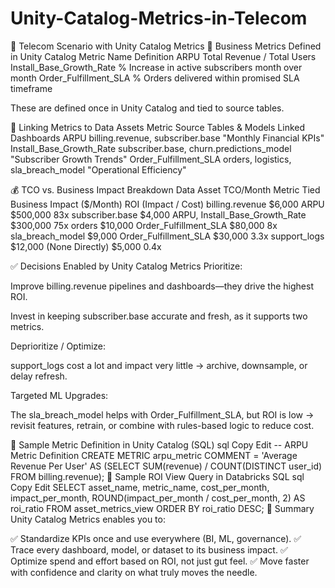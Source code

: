 # Unity-Catalog-Metrics-in-Telecom


📡 Telecom Scenario with Unity Catalog Metrics
🎯 Business Metrics Defined in Unity Catalog
Metric Name	Definition
ARPU	Total Revenue / Total Users
Install_Base_Growth_Rate	% Increase in active subscribers month over month
Order_Fulfillment_SLA	% Orders delivered within promised SLA timeframe

These are defined once in Unity Catalog and tied to source tables.

🔗 Linking Metrics to Data Assets
Metric	Source Tables & Models	Linked Dashboards
ARPU	billing.revenue, subscriber.base	"Monthly Financial KPIs"
Install_Base_Growth_Rate	subscriber.base, churn.predictions_model	"Subscriber Growth Trends"
Order_Fulfillment_SLA	orders, logistics, sla_breach_model	"Operational Efficiency"

💰 TCO vs. Business Impact Breakdown
Data Asset	TCO/Month	Metric Tied	Business Impact ($/Month)	ROI (Impact / Cost)
billing.revenue	$6,000	ARPU	$500,000	83x
subscriber.base	$4,000	ARPU, Install_Base_Growth_Rate	$300,000	75x
orders	$10,000	Order_Fulfillment_SLA	$80,000	8x
sla_breach_model	$9,000	Order_Fulfillment_SLA	$30,000	3.3x
support_logs	$12,000	(None Directly)	$5,000	0.4x

✅ Decisions Enabled by Unity Catalog Metrics
Prioritize:

Improve billing.revenue pipelines and dashboards—they drive the highest ROI.

Invest in keeping subscriber.base accurate and fresh, as it supports two metrics.

Deprioritize / Optimize:

support_logs cost a lot and impact very little → archive, downsample, or delay refresh.

Targeted ML Upgrades:

The sla_breach_model helps with Order_Fulfillment_SLA, but ROI is low → revisit features, retrain, or combine with rules-based logic to reduce cost.

🧠 Sample Metric Definition in Unity Catalog (SQL)
sql
Copy
Edit
-- ARPU Metric Definition
CREATE METRIC arpu_metric
COMMENT = 'Average Revenue Per User'
AS (SELECT SUM(revenue) / COUNT(DISTINCT user_id) FROM billing.revenue);
🔄 Sample ROI View Query in Databricks SQL
sql
Copy
Edit
SELECT 
  asset_name,
  metric_name,
  cost_per_month,
  impact_per_month,
  ROUND(impact_per_month / cost_per_month, 2) AS roi_ratio
FROM
  asset_metrics_view
ORDER BY roi_ratio DESC;
🧠 Summary
Unity Catalog Metrics enables you to:

✅ Standardize KPIs once and use everywhere (BI, ML, governance).
✅ Trace every dashboard, model, or dataset to its business impact.
✅ Optimize spend and effort based on ROI, not just gut feel.
✅ Move faster with confidence and clarity on what truly moves the needle.
